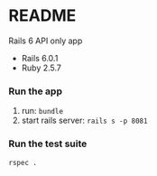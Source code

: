 # README

Rails 6 API only app

* Rails 6.0.1
* Ruby 2.5.7

### Run the app
1. run: `bundle`
2. start rails server: `rails s -p 8081`

### Run the test suite
`rspec .`
